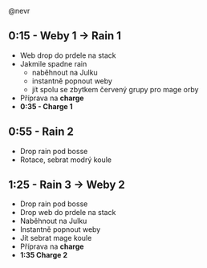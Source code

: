 @nevr

## 0:15 - Weby 1 -> Rain 1

- Web drop do prdele na stack
- Jakmile spadne rain
  - naběhnout na Julku
  - instantně popnout weby
  - jít spolu se zbytkem červený grupy pro mage orby
- Příprava na **charge**
- **0:35 - Charge 1**

## 0:55 - Rain 2

- Drop rain pod bosse
- Rotace, sebrat modrý koule

## 1:25 - Rain 3 -> Weby 2

- Drop rain pod bosse
- Drop web do prdele na stack
- Naběhnout na Julku
- Instantně popnout weby
- Jít sebrat mage koule
- Příprava na **charge**
- **1:35 Charge 2**
